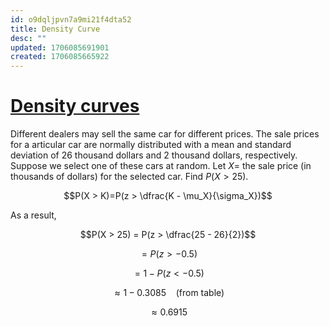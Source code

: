 ```yaml
---
id: o9dqljpvn7a9mi21f4dta52
title: Density Curve
desc: ""
updated: 1706085691901
created: 1706085665922
---
```


# [Density curves](https://www.khanacademy.org/math/ap-statistics/sampling-distribution-ap/xfb5d8e68:the-normal-distribution-revisited/e/probability-normal-density-curves)

Different dealers may sell the same car for different prices. The sale prices for a articular car are normally distributed with a mean and standard deviation of $26$ thousand dollars and $2$ thousand dollars, respectively. Suppose we select one of these cars at random. Let $X =$ the sale price (in thousands of dollars) for the selected car. Find
$P(X > 25)$.

$$P(X > K)=P(z > \dfrac{K - \mu_X}{\sigma_X})$$

As a result,

$$P(X > 25) = P(z > \dfrac{25 - 26}{2})$$

$$= P(z > -0.5)$$

$$= 1 - P(z < -0.5)$$

$$\approx 1-0.3085 ~~~~\text{(from table)}$$

$$\approx0.6915$$
